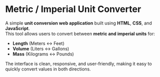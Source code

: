 # Metric / Imperial Unit Converter

A simple **unit conversion web application** built using **HTML**, **CSS**, and **JavaScript**.  
This tool allows users to convert between **metric and imperial units** for:

- **Length** (Meters ↔ Feet)
- **Volume** (Liters ↔ Gallons)
- **Mass** (Kilograms ↔ Pounds)

The interface is clean, responsive, and user-friendly, making it easy to quickly convert values in both directions.